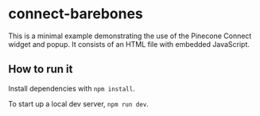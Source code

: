 # connect-barebones
This is a minimal example demonstrating the use of the Pinecone Connect widget and popup. It consists of an HTML file with embedded JavaScript.

## How to run it
Install dependencies with `npm install`.

To start up a local dev server, `npm run dev`.
